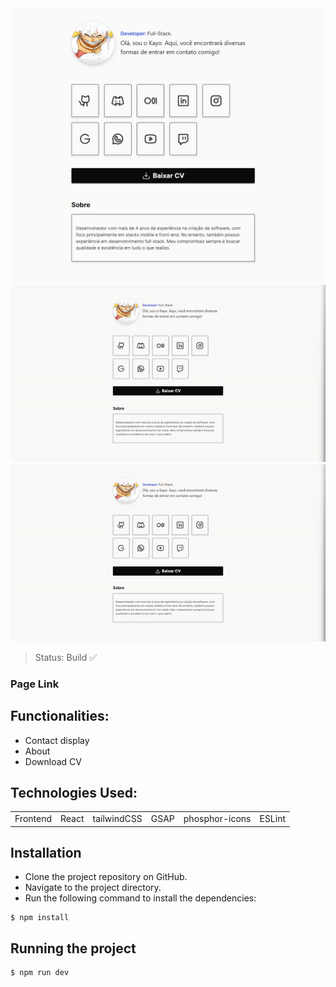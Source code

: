 <center><img src=".\src\assets\Screenshot_1.png"></center>
<center><img src=".\src\assets\animateproject.gif"></center>
<center><img src=".\src\assets\project.gif"></center>

> Status: Build ✅

### Page Link

## Functionalities:
 * Contact display
 * About
 * Download CV
   

## Technologies Used:

<table>
  <tr>
  <td>Frontend</td>
    <td>React</td>
    <td>tailwindCSS</td>
    <td>GSAP</td>
    <td>phosphor-icons</td>
    <td>ESLint</td>
  </tr>
</table>

## Installation
  * Clone the project repository on GitHub.
  * Navigate to the project directory.
  * Run the following command to install the dependencies:

```
$ npm install 
```

## Running the project
```
$ npm run dev
```
